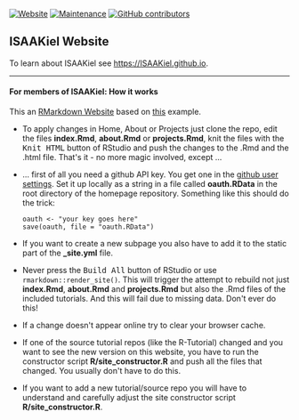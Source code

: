 [![Website](https://img.shields.io/website/https/isaakiel.github.io.svg?maxAge=2592000)](https://isaakiel.github.io/)  [![Maintenance](https://img.shields.io/maintenance/yes/2016.svg?maxAge=2592000)](https://github.com/ISAAKiel/ISAAKiel.github.io) [![GitHub contributors](https://img.shields.io/github/contributors/ISAAKiel/ISAAKiel.github.io.svg?maxAge=2592000)](https://github.com/ISAAKiel/ISAAKiel.github.io)

## ISAAKiel Website

To learn about ISAAKiel see https://ISAAKiel.github.io. 

***

#### For members of ISAAKiel: **How it works** 

This an [RMarkdown Website](http://rmarkdown.rstudio.com/rmarkdown_websites.html) based on [this](https://github.com/rstudio/rmarkdown-website) example.

- To apply changes in Home, About or Projects just clone the repo, edit the files **index.Rmd**, **about.Rmd** or **projects.Rmd**, knit the files with the <kbd>Knit HTML</kbd> button of RStudio and push the changes to the .Rmd and the .html file. That's it - no more magic involved, except ...

- ... first of all you need a github API key. You get one in the [github user settings](https://help.github.com/articles/creating-an-access-token-for-command-line-use/). Set it up locally as a string in a file called **oauth.RData** in the root directory of the homepage repository. Something like this should do the trick: 
    
    ```{r}
    oauth <- "your key goes here"    
    save(oauth, file = "oauth.RData")
    ```

- If you want to create a new subpage you also have to add it to the static part of the **_site.yml** file.

- Never press the <kbd>Build All</kbd> button of RStudio or use `rmarkdown::render_site()`. This will trigger the attempt to rebuild not just **index.Rmd**, **about.Rmd** and **projects.Rmd** but also the .Rmd files of the included tutorials. And this will fail due to missing data. Don't ever do this!

- If a change doesn't appear online try to clear your browser cache.

- If one of the source tutorial repos (like the R-Tutorial) changed and you want to see the new version on this website, you have to run the constructor script **R/site_constructor.R** and push all the files that changed. You usually don't have to do this. 

- If you want to add a new tutorial/source repo you will have to understand and carefully adjust the site constructor script **R/site_constructor.R**. 